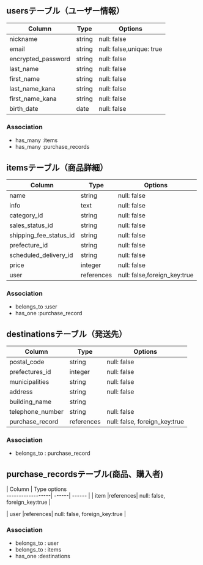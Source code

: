 ## usersテーブル（ユーザー情報）
| Column             | Type   | Options     |
| ------------------ | ------ | ----------- |
| nickname           | string | null: false |
| email              | string | null: false,unique: true|
| encrypted_password | string | null: false |
| last_name          | string | null: false |
| first_name         | string | null: false |
| last_name_kana     | string | null: false |
| first_name_kana    | string | null: false |
| birth_date         | date   | null: false |
### Association
- has_many :items
- has_many :purchase_records


## itemsテーブル（商品詳細）
| Column                | Type     | Options     |
| ------------------    | -------- | ----------- |
| name                  | string   | null: false |
| info                  | text     | null: false |
| category_id           | string   | null: false |
| sales_status_id       | string   | null: false |
| shipping_fee_status_id| string   | null: false |
| prefecture_id         | string   | null: false |
| scheduled_delivery_id | string   | null: false |
| price                 | integer  | null: false |
| user                  |references| null: false,foreign_key:true|
### Association
- belongs_to :user
- has_one    :purchase_record


## destinationsテーブル（発送先）
| Column             | Type     | Options     |
| ------------------ | -------- | ----------- |
| postal_code        | string   | null: false |
| prefectures_id     | integer  | null: false |
| municipalities     | string   | null: false |
| address            | string   | null: false |
| building_name      | string   |             |
| telephone_number   | string   | null: false |
| purchase_record    |references| null: false, foreign_key:true|
### Association
- belongs_to : purchase_record

## purchase_recordsテーブル(商品、購入者)
| Column          | Type    options                        
------------------| ------| ------ |
| item            |references| null: false, foreign_key:true |

| user            |references| null: false, foreign_key:true |
### Association
- belongs_to : user
- belongs_to : items
- has_one    :destinations